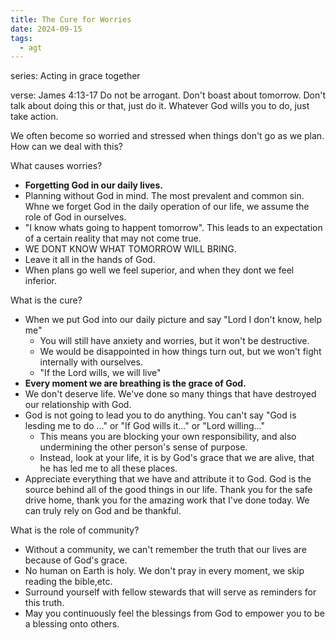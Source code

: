 ```yaml
---
title: The Cure for Worries
date: 2024-09-15
tags:
  - agt
---
```

series: Acting in grace together

verse: James 4:13-17
Do not be arrogant. Don't boast about tomorrow. Don't talk about doing this or that, just do it. Whatever God wills you to do, just take action. 

We often become so worried and stressed when things don't go as we plan. How can we deal with this?



What causes worries?
- **Forgetting God in our daily lives.**
- Planning without God in mind. The most prevalent and common sin. Whne we forget God in the daily operation of our life, we assume the role of God in ourselves. 
- "I know whats going to happent tomorrow". This leads to an expectation of a certain reality that may not come true.
- WE DONT KNOW WHAT TOMORROW WILL BRING. 
- Leave it all in the hands of God.
- When plans go well we feel superior, and when they dont we feel inferior.

What is the cure?
- When we put God into our daily picture and say "Lord I don't know, help me"
	- You will still have anxiety and worries, but it won't be destructive. 
	- We would be disappointed in how things turn out, but we won't fight internally with ourselves. 
	- "If the Lord wills, we will live"
- **Every moment we are breathing is the grace of God.** 
- We don't deserve life. We've done so many things that have destroyed our relationship with God. 
- God is not going to lead you to do anything. You can't say "God is lesding me to do ..." or "If God wills it..." or "Lord willing..."
	- This means you are blocking your own responsibility, and also undermining the other person's sense of purpose. 
	- Instead, look at your life, it is by God's grace that we are alive, that he has led me to all these places. 
- Appreciate everything that we have and attribute it to God. God is the source behind all of the good things in our life. Thank you for the safe drive home, thank you for the amazing work that I've done today. We can truly rely on God and be thankful. 

What is the role of community?
- Without a community, we can't remember the truth that our lives are because of God's grace. 
- No human on Earth is holy. We don't pray in every moment, we skip reading the bible,etc.
- Surround yourself with fellow stewards that will serve as reminders for this truth. 
- May you continuously feel the blessings from God to empower you to be a blessing onto others. 
